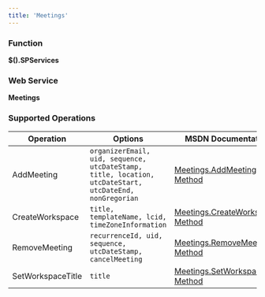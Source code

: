 ```yaml
---
title: 'Meetings'
---
```


### Function

**$().SPServices**

### Web Service

**Meetings**

### Supported Operations

| Operation | Options | MSDN Documentation | Introduced |
| --------- | ------- | ------------------ | ---------- |
| AddMeeting | `organizerEmail, uid, sequence, utcDateStamp, title, location, utcDateStart, utcDateEnd, nonGregorian` | [Meetings.AddMeeting Method](http://msdn.microsoft.com/en-us/library/meetings.meetings.addmeeting.aspx) | [0.4.7](http://spservices.codeplex.com/Release/ProjectReleases.aspx?ReleaseId=36650) |
| CreateWorkspace | `title, templateName, lcid, timeZoneInformation` | [Meetings.CreateWorkspace Method](http://msdn.microsoft.com/en-us/library/meetings.meetings.createworkspace.aspx) | [0.4.7](http://spservices.codeplex.com/Release/ProjectReleases.aspx?ReleaseId=36650) |
| RemoveMeeting | `recurrenceId, uid, sequence, utcDateStamp, cancelMeeting` | [Meetings.RemoveMeeting Method](http://msdn.microsoft.com/en-us/library/meetings.meetings.removemeeting.aspx) | [0.4.7](http://spservices.codeplex.com/Release/ProjectReleases.aspx?ReleaseId=36650) |
| SetWorkspaceTitle | `title` | [Meetings.SetWorkspaceTitle Method](http://msdn.microsoft.com/en-us/library/meetings.meetings.setworkspacetitle.aspx) | [0.4.7](http://spservices.codeplex.com/Release/ProjectReleases.aspx?ReleaseId=36650) |
